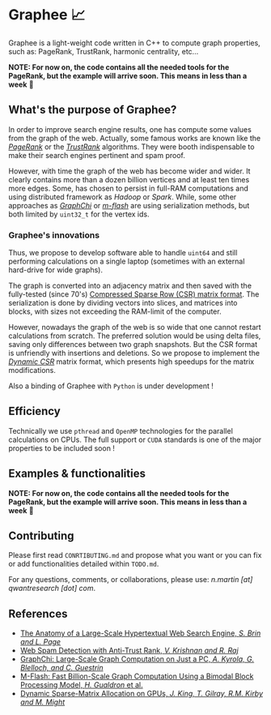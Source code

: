 # Graphee :chart_with_upwards_trend:
Graphee is a light-weight code written in C++ to compute graph properties, such as:
PageRank, TrustRank, harmonic centrality, etc...

**NOTE: For now on, the code contains all the needed tools for the PageRank, but the example will arrive soon. This means in less than a week** :tada:

## What's the purpose of Graphee?
In order to improve search engine results, one has compute some values from the graph of the web.
Actually, some famous works are known like the
[*PageRank*](http://infolab.stanford.edu/pub/papers/google.pdf) or the
[*TrustRank*](http://i.stanford.edu/~kvijay/krishnan-raj-airweb06.pdf) algorithms. They were
booth indispensable to make their search engines pertinent and spam proof.

However, with time the graph of the web has become wider and wider. It clearly contains more than a
dozen billion vertices and at least ten times more edges. Some, has chosen to persist in full-RAM
computations and using distributed framework as *Hadoop* or *Spark*. While, some other approaches as
[*GraphChi*](http://i.stanford.edu/~kvijay/krishnan-raj-airweb06.pdf) or
[*m-flash*](https://www.cc.gatech.edu/~dchau/papers/16-pkdd-mflash.pdf) are using serialization methods,
but both limited by `uint32_t` for the vertex ids.

### Graphee's innovations
Thus, we propose to develop software able to handle `uint64` and still performing calculations
on a single laptop (sometimes with an external hard-drive for wide graphs).

The graph is converted into an adjacency matrix and then saved with the fully-tested (since 70's)
[Compressed Sparse Row (CSR) matrix format](https://en.wikipedia.org/wiki/Sparse_matrix).
The serialization is done by dividing vectors into slices, and matrices into blocks, with sizes
not exceeding the RAM-limit of the computer.

However, nowadays the graph of the web is so wide that one cannot restart calculations from scratch.
The preferred solution would be using delta files, saving only differences between two graph
snapshots. But the CSR format is unfriendly with insertions and deletions. So we propose
to implement the [*Dynamic CSR*](https://thomas.gilray.org/pdf/dynamic-csr.pdf) matrix format,
which presents high speedups for the matrix modifications.

Also a binding of Graphee with `Python` is under development !

## Efficiency
Technically we use `pthread` and `OpenMP` technologies for the parallel calculations on CPUs.
The full support or `CUDA` standards is one of the major properties to be included soon !

## Examples & functionalities
**NOTE: For now on, the code contains all the needed tools for the PageRank, but the example will arrive soon. This means in less than a week** :tada:

## Contributing
Please first read `CONRTIBUTING.md` and propose what you want or you can fix or add functionalities detailed
within `TODO.md`.

For any questions, comments, or collaborations, please use: *n.martin [at] qwantresearch [dot] com*.

## References
- [The Anatomy of a Large-Scale Hypertextual Web Search Engine, *S. Brin and L. Page*](http://infolab.stanford.edu/pub/papers/google.pdf)
- [Web Spam Detection with Anti-Trust Rank, *V. Krishnan and R. Raj*](http://i.stanford.edu/~kvijay/krishnan-raj-airweb06.pdf)
- [GraphChi: Large-Scale Graph Computation on Just a PC, *A. Kyrola, G. Blelloch, and C. Guestrin*](http://i.stanford.edu/~kvijay/krishnan-raj-airweb06.pdf)
- [M-Flash: Fast Billion-Scale Graph Computation Using a Bimodal Block Processing Model, *H. Gualdron* et al.](https://www.cc.gatech.edu/~dchau/papers/16-pkdd-mflash.pdf)
- [Dynamic Sparse-Matrix Allocation on GPUs, *J. King, T. Gilray, R.M. Kirby and M. Might*](https://thomas.gilray.org/pdf/dynamic-csr.pdf)
